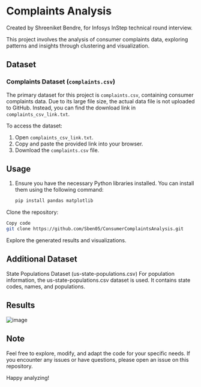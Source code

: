 # Complaints Analysis

Created by Shreeniket Bendre, for Infosys InStep technical round interview.

This project involves the analysis of consumer complaints data, exploring patterns and insights through clustering and visualization.

## Dataset

### Complaints Dataset (`complaints.csv`)

The primary dataset for this project is `complaints.csv`, containing consumer complaints data. Due to its large file size, the actual data file is not uploaded to GitHub. Instead, you can find the download link in `complaints_csv_link.txt`.

To access the dataset:

1. Open `complaints_csv_link.txt`.
2. Copy and paste the provided link into your browser.
3. Download the `complaints.csv` file.

## Usage

1. Ensure you have the necessary Python libraries installed. You can install them using the following command:

   ```bash
   pip install pandas matplotlib
   ```
Clone the repository:
   
   ```bash
   Copy code
   git clone https://github.com/Sben05/ConsumerComplaintsAnalysis.git
   ```
Explore the generated results and visualizations.

## Additional Dataset
State Populations Dataset (us-state-populations.csv)
For population information, the us-state-populations.csv dataset is used. It contains state codes, names, and populations.

## Results
![image](https://github.com/Sben05/ConsumerComplaintsAnalysis/assets/69019341/2517077c-b14f-40a5-b3b6-da2e55cd0e68)


## Note
Feel free to explore, modify, and adapt the code for your specific needs. If you encounter any issues or have questions, please open an issue on this repository.

Happy analyzing!
